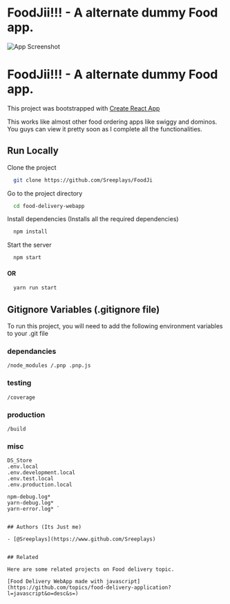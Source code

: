 # FoodJii!!! - A alternate dummy Food app.

![App Screenshot](https://via.placeholder.com/578x400/f8f8f8?text=In+Progress+(Coming+Soon))

# FoodJii!!! - A alternate dummy Food app.

This project was bootstrapped with
[Create React App](https://github.com/facebook/create-react-app) 

This works like almost other food ordering apps like swiggy and dominos. You guys can view it pretty soon as I complete all the functionalities. 


## Run Locally

Clone the project

```bash
  git clone https://github.com/Sreeplays/FoodJi
```

Go to the project directory

```bash
  cd food-delivery-webapp
```

Install dependencies (Installs all the required dependencies)

```bash
  npm install
```

Start the server

```bash
  npm start
```
#### OR

```bash
  yarn run start
```


## Gitignore Variables (.gitignore file)

To run this project, you will need to add the following environment variables to your .git file

### dependancies
`/node_modules
/.pnp
.pnp.js`
### testing
`/coverage`
### production
`/build`
### misc
```
DS_Store
.env.local
.env.development.local
.env.test.local
.env.production.local

npm-debug.log*
yarn-debug.log*
yarn-error.log* `


## Authors (Its Just me)

- [@Sreeplays](https://www.github.com/Sreeplays)


## Related

Here are some related projects on Food delivery topic.

[Food Delivery WebApp made with javascript](https://github.com/topics/food-delivery-application?l=javascript&o=desc&s=)

